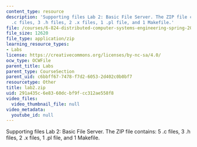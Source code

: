 ```yaml
---
content_type: resource
description: 'Supporting files Lab 2: Basic File Server. The ZIP file contains: 5
  .c files, 3 .h files, 2 .x files, 1 .pl file, and 1 Makefile.'
file: /courses/6-824-distributed-computer-systems-engineering-spring-2006/291a435c6e8360dcbf9fcc312ae558f8_lab2.zip
file_size: 12620
file_type: application/zip
learning_resource_types:
- Labs
license: https://creativecommons.org/licenses/by-nc-sa/4.0/
ocw_type: OCWFile
parent_title: Labs
parent_type: CourseSection
parent_uid: c6bbff67-7478-f7d2-6053-2d402c0b0bf7
resourcetype: Other
title: lab2.zip
uid: 291a435c-6e83-60dc-bf9f-cc312ae558f8
video_files:
  video_thumbnail_file: null
video_metadata:
  youtube_id: null
---
```

Supporting files Lab 2: Basic File Server. The ZIP file contains: 5 .c files, 3 .h files, 2 .x files, 1 .pl file, and 1 Makefile.